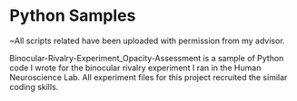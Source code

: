# Python Samples

~All scripts related have been uploaded with permission from my advisor.

Binocular-Rivalry-Experiment_Opacity-Assessment is a sample of Python code I wrote for the binocular rivalry experiment I ran in the Human Neuroscience Lab. All experiment files for this project recruited the similar coding skills.
